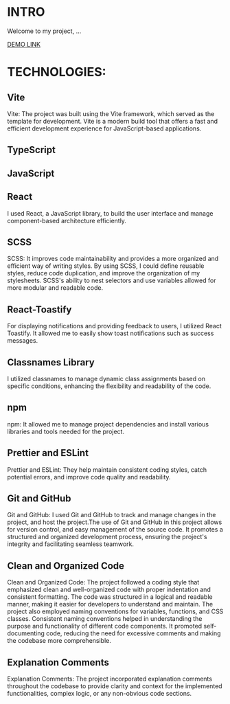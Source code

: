 # INTRO
Welcome to my project, ...

[DEMO LINK](https://kolya-movchan.github.io/***NAME-OF-PROJECT***)

# TECHNOLOGIES:

## Vite
Vite: The project was built using the Vite framework, which served as the template for development. Vite is a modern build tool that offers a fast and efficient development experience for JavaScript-based applications.

## TypeScript
## JavaScript

## React
I used React, a JavaScript library, to build the user interface and manage component-based architecture efficiently.

## SCSS
SCSS: It improves code maintainability and provides a more organized and efficient way of writing styles. By using SCSS, I could define reusable styles, reduce code duplication, and improve the organization of my stylesheets. SCSS's ability to nest selectors and use variables allowed for more modular and readable code. 

## React-Toastify
For displaying notifications and providing feedback to users, I utilized React Toastify. It allowed me to easily show toast notifications such as success messages.

## Classnames Library
I utilized classnames to manage dynamic class assignments based on specific conditions, enhancing the flexibility and readability of the code.

## npm
npm: It allowed me to manage project dependencies and install various libraries and tools needed for the project.

## Prettier and ESLint
Prettier and ESLint: They help maintain consistent coding styles, catch potential errors, and improve code quality and readability.

## Git and GitHub
Git and GitHub: I used Git and GitHub to track and manage changes in the project, and host the project.The use of Git and GitHub in this project allows for version control, and easy management of the source code. It promotes a structured and organized development process, ensuring the project's integrity and facilitating seamless teamwork.

## Clean and Organized Code
Clean and Organized Code: The project followed a coding style that emphasized clean and well-organized code with proper indentation and consistent formatting. The code was structured in a logical and readable manner, making it easier for developers to understand and maintain. The project also employed naming conventions for variables, functions, and CSS classes. Consistent naming conventions helped in understanding the purpose and functionality of different code components. It promoted self-documenting code, reducing the need for excessive comments and making the codebase more comprehensible.

## Explanation Comments
Explanation Comments: The project incorporated explanation comments throughout the codebase to provide clarity and context for the implemented functionalities, complex logic, or any non-obvious code sections.
